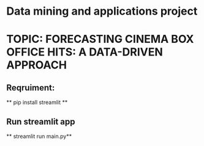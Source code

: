# Data mining and applications project
# TOPIC: FORECASTING CINEMA BOX OFFICE HITS: A DATA-DRIVEN APPROACH


## Reqruiment:
** pip install streamlit **

## Run streamlit app
** streamlit run main.py**
